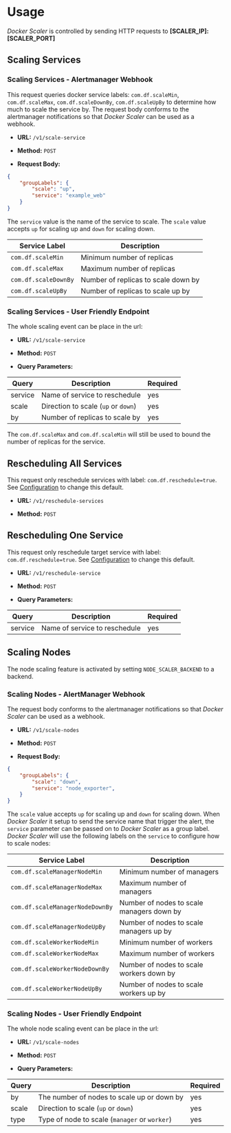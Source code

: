 # Usage

*Docker Scaler* is controlled by sending HTTP requests to **[SCALER_IP]:[SCALER_PORT]**

## Scaling Services

### Scaling Services - Alertmanager Webhook

This request queries docker service labels: `com.df.scaleMin`, `com.df.scaleMax`, `com.df.scaleDownBy`, `com.df.scaleUpBy` to determine how much to scale the service by. The request body conforms to the alertmanager notifications so that *Docker Scaler* can be used as a webhook.

- **URL:**
    `/v1/scale-service`

- **Method:**
    `POST`

- **Request Body:**

```json
{
    "groupLabels": {
        "scale": "up",
        "service": "example_web"
    }
}
```

The `service` value is the name of the service to scale. The `scale` value accepts `up` for scaling up and `down` for scaling down.

| Service Label        | Description                         |
|----------------------|-------------------------------------|
| `com.df.scaleMin`    | Minimum number of replicas          |
| `com.df.scaleMax`    | Maximum number of replicas          |
| `com.df.scaleDownBy` | Number of replicas to scale down by |
| `com.df.scaleUpBy`   | Number of replicas to scale up by   |

### Scaling Services - User Friendly Endpoint

The whole scaling event can be place in the url:

- **URL:**
    `/v1/scale-service`

- **Method:**
    `POST`

- **Query Parameters:**

| Query   | Description                         | Required |
| ------- | ----------------------------------- | -------- |
| service | Name of service to reschedule       | yes      |
| scale   | Direction to scale (`up` or `down`) | yes      |
| by      | Number of replicas to scale by      | yes      |

The `com.df.scaleMax` and `com.df.scaleMin` will still be used to bound the number of replicas for the service.

## Rescheduling All Services

This request only reschedule services with label: `com.df.reschedule=true`. See [Configuration](configuration.md) to change this default.

- **URL:**
    `/v1/reschedule-services`

- **Method:**
    `POST`

## Rescheduling One Service

This request only reschedule target service with label: `com.df.reschedule=true`. See [Configuration](configuration.md) to change this default.

- **URL:**
    `/v1/reschedule-service`

- **Method:**
    `POST`

- **Query Parameters:**

| Query   | Description                   | Required |
| ------- | ----------------------------- | -------- |
| service | Name of service to reschedule | yes      |

## Scaling Nodes

The node scaling feature is activated by setting `NODE_SCALER_BACKEND` to a backend.

### Scaling Nodes - AlertManager Webhook

The request body conforms to the alertmanager notifications so that *Docker Scaler* can be used as a webhook.

- **URL:**
    `/v1/scale-nodes`

- **Method:**
    `POST`


- **Request Body:**

```json
{
    "groupLabels": {
        "scale": "down",
        "service": "node_exporter",
    }
}
```

The `scale` value accepts `up` for scaling up and `down` for scaling down. When *Docker Scaler* it setup to send the service name that trigger the alert, the `service` parameter can be passed on to *Docker Scaler* as a group label. *Docker Scaler* will use the following labels on the `service` to configure how to scale nodes:

| Service Label                   | Description                               |
|---------------------------------|-------------------------------------------|
| `com.df.scaleManagerNodeMin`    | Minimum number of managers                |
| `com.df.scaleManagerNodeMax`    | Maximum number of managers                |
| `com.df.scaleManagerNodeDownBy` | Number of nodes to scale managers down by |
| `com.df.scaleManagerNodeUpBy`   | Number of nodes to scale managers up by   |
| `com.df.scaleWorkerNodeMin`     | Minimum number of workers                 |
| `com.df.scaleWorkerNodeMax`     | Maximum number of workers                 |
| `com.df.scaleWorkerNodeDownBy`  | Number of nodes to scale workers down by  |
| `com.df.scaleWorkerNodeUpBy`    | Number of nodes to scale workers up by    |

### Scaling Nodes - User Friendly Endpoint

The whole node scaling event can be place in the url:

- **URL:**
    `/v1/scale-nodes`

- **Method:**
    `POST`

- **Query Parameters:**

| Query | Description                                   | Required |
| ----- | --------------------------------------------- | -------- |
| by    | The number of nodes to scale up or down by    | yes      |
| scale | Direction to scale (`up` or `down`)           | yes      |
| type  | Type of node to scale (`manager` or `worker`) | yes      |
